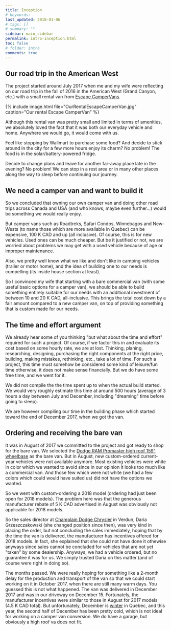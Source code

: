 ```yaml
---
title: Inception
# keywords:
last_updated: 2018-01-06
# tags: []
# summary: ""
sidebar: main_sidebar
permalink: intro-inception.html
toc: false
# folder: intro
comments: true
---
```


Our road trip in the American West
----------------------------------

The project started around July 2017 when me and my wife were reflecting on our road trip in the fall of 2016 in the American West (Grand Canyon, etc.) with a small rental van from <a href="https://www.escapecampervans.com" target="_blank">Escape CamperVans</a>.

{% include image.html file="OurRentalEscapeCamperVan.jpg" caption="Our rental Escape CamperVan" %}

Although this rental van was pretty small and limited in terms of amenities, we absolutely loved the fact that it was both our everyday vehicle and home. Anywhere we would go, it would come with us.

Feel like stopping by Wallmart to purchase some food? And decide to stick around in the city for a few more hours enjoy its charm? No problem! The food is in the solar/battery-powered fridge.

Decide to change plans and leave for another far-away place late in the evening? No problem! We can stop in a rest area or in many other places along the way to sleep before continuing our journey.

We need a camper van and want to build it
-----------------------------------------

So we concluded that owning our own camper van and doing other road trips across Canada and USA (and who knows, maybe even further...) would be something we would really enjoy.

But camper vans such as Roadtreks, Safari Condos, Winnebagos and New-Wests (to name those which are more available in Quebec) can be expensive, 100 K CAD and up (all inclusive). Of course, this is for new vehicles. Used ones can be much cheaper. But be it justified or not, we are worried about problems we may get with a used vehicle because of age or improper maintenance.

Also, we pretty well know what we like and don't like in camping vehicles (trailer or motor home), and the idea of building one to our needs is compelling (its inside house section at least).

So I convinced my wife that starting with a bare commercial van (with some useful basic options for a camper van), we should be able to build something entirely suitable for our needs with an additional investment of between 10 and 20 K CAD, all-inclusive. This brings the total cost down by a fair amount compared to a new camper van, on top of providing something that is custom made for our needs.

The time and effort argument
----------------------------

We already hear some of you thinking "but what about the time and effort" required for such a project. Of course, if we factor this in and evaluate its cost based on some hourly rate, we are at lost. Thinking, planing, researching, designing, purchasing the right components at the right price, building, making mistakes, rethinking, etc., take a lot of time. For such a project, this time must somehow be considered some kind of leisure/fun time otherwise, it does not make sense financially. But we do have some free time, and we went for it.

We did not compile the the time spent up to when the actual build started. We would very roughly estimate this time at around 500 hours (average of 3 hours a day between July and December, including "dreaming" time before going to sleep).

We are however compiling our time in the building phase which started toward the end of December 2017, when we got the van.

Ordering and receiving the bare van
-----------------------------------

It was in August of 2017 we committed to the project and got ready to shop for the bare van. We selected the [Dodge RAM Promaster high roof 159" wheelbase](intro-promaster.html) as the bare van. But in August, new custom-ordered current-year vehicles were not available anymore. Most existing vehicles were white in color which we wanted to avoid since in our opinion it looks too much like a commercial van. And those few which were not white (we had a few colors which could would have suited us) did not have the options we wanted.

So we went with custom-ordering a 2018 model (ordering had just been open for 2018 models). The problem here was that the generous manufacturer rebate of 5 K CAD advertised in August was obviously not applicable for 2018 models.

So the sales director at <a href="https://www.champlaindodgechrysler.com" target="_blank">Champlain Dodge Chrysler</a> in Verdun, Daria Grzeszczakowski (she changed position since then), was very kind in placing the order, but not concluding the sales immediately, hoping that by the time the van is delivered, the manufacturer has incentives offered for 2018 models. In fact, she explained that she could not have done it othewise anyways since sales cannot be concluded for vehicles that are not yet "taken" by some dealership. Anyways, we had a vehicle ordered, but no guarantee it was for us. We simply trusted Daria on this matter (and of course were right in doing so).

The months passed. We were really hoping for something like a 2-month delay for the production and transport of the van so that we could start working on it in October 2017, when there are still many warm days. You guessed this is not what happened. The van was delivered in December 2017 and was in our driveway on December 15. Fortunately, the manufacturer incentives were similar to those in August for 2017 models (4.5 K CAD total). But unfortunately, December is [winter](intro-build-during-winter.html) in Quebec, and this year, the second half of December has been pretty cold, which is not ideal for working on a camper van conversion. We do have a garage, but obviously a high roof va does not fit. 
